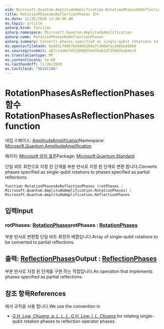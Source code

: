 ```yaml
---
uid: Microsoft.Quantum.AmplitudeAmplification.RotationPhasesAsReflectionPhases
title: RotationPhasesAsReflectionPhases 함수
ms.date: 11/25/2020 12:00:00 AM
ms.topic: article
qsharp.kind: function
qsharp.namespace: Microsoft.Quantum.AmplitudeAmplification
qsharp.name: RotationPhasesAsReflectionPhases
qsharp.summary: Converts phases specified as single-qubit rotations to phases specified as partial reflections.
ms.openlocfilehash: 6e601cfd867b449d628da7cd60dfacd465e48860
ms.sourcegitcommit: a87c1aa8e7453360025e47ba614f25b02ea84ec3
ms.translationtype: MT
ms.contentlocale: ko-KR
ms.lasthandoff: 11/26/2020
ms.locfileid: "96191196"
---
```

# <a name="rotationphasesasreflectionphases-function"></a><span data-ttu-id="1fbd1-102">RotationPhasesAsReflectionPhases 함수</span><span class="sxs-lookup"><span data-stu-id="1fbd1-102">RotationPhasesAsReflectionPhases function</span></span>

<span data-ttu-id="1fbd1-103">네임 스페이스: [AmplitudeAmplification](xref:Microsoft.Quantum.AmplitudeAmplification)</span><span class="sxs-lookup"><span data-stu-id="1fbd1-103">Namespace: [Microsoft.Quantum.AmplitudeAmplification](xref:Microsoft.Quantum.AmplitudeAmplification)</span></span>

<span data-ttu-id="1fbd1-104">패키지: [Microsoft 양자 표준](https://nuget.org/packages/Microsoft.Quantum.Standard)</span><span class="sxs-lookup"><span data-stu-id="1fbd1-104">Package: [Microsoft.Quantum.Standard](https://nuget.org/packages/Microsoft.Quantum.Standard)</span></span>


<span data-ttu-id="1fbd1-105">단일 비트 회전으로 지정 된 단계를 부분 반사로 지정 된 단계로 변환 합니다.</span><span class="sxs-lookup"><span data-stu-id="1fbd1-105">Converts phases specified as single-qubit rotations to phases specified as partial reflections.</span></span>

```qsharp
function RotationPhasesAsReflectionPhases (rotPhases : Microsoft.Quantum.AmplitudeAmplification.RotationPhases) : Microsoft.Quantum.AmplitudeAmplification.ReflectionPhases
```


## <a name="input"></a><span data-ttu-id="1fbd1-106">입력</span><span class="sxs-lookup"><span data-stu-id="1fbd1-106">Input</span></span>

### <a name="rotphases--rotationphases"></a><span data-ttu-id="1fbd1-107">rotPhases: [RotationPhases](xref:Microsoft.Quantum.AmplitudeAmplification.RotationPhases)</span><span class="sxs-lookup"><span data-stu-id="1fbd1-107">rotPhases : [RotationPhases](xref:Microsoft.Quantum.AmplitudeAmplification.RotationPhases)</span></span>

<span data-ttu-id="1fbd1-108">부분 반사로 변환할 단일 비트 회전의 배열입니다.</span><span class="sxs-lookup"><span data-stu-id="1fbd1-108">Array of single-qubit rotations to be converted to partial reflections.</span></span>



## <a name="output--reflectionphases"></a><span data-ttu-id="1fbd1-109">출력: [ReflectionPhases](xref:Microsoft.Quantum.AmplitudeAmplification.ReflectionPhases)</span><span class="sxs-lookup"><span data-stu-id="1fbd1-109">Output : [ReflectionPhases](xref:Microsoft.Quantum.AmplitudeAmplification.ReflectionPhases)</span></span>

<span data-ttu-id="1fbd1-110">부분 반사로 지정 된 단계를 구현 하는 작업입니다.</span><span class="sxs-lookup"><span data-stu-id="1fbd1-110">An operation that implements phases specified as partial reflections.</span></span>

## <a name="references"></a><span data-ttu-id="1fbd1-111">참조 항목</span><span class="sxs-lookup"><span data-stu-id="1fbd1-111">References</span></span>

<span data-ttu-id="1fbd1-112">에서 규칙을 사용 합니다.</span><span class="sxs-lookup"><span data-stu-id="1fbd1-112">We use the convention in</span></span>

- <span data-ttu-id="1fbd1-113">[ *G.H. Low, Chuang, a. L. L. L.*](https://arxiv.org/abs/1707.05391)</span><span class="sxs-lookup"><span data-stu-id="1fbd1-113">[ *G.H. Low, I. L. Chuang* ](https://arxiv.org/abs/1707.05391) for relating single-qubit rotation phases to reflection operator phases.</span></span>